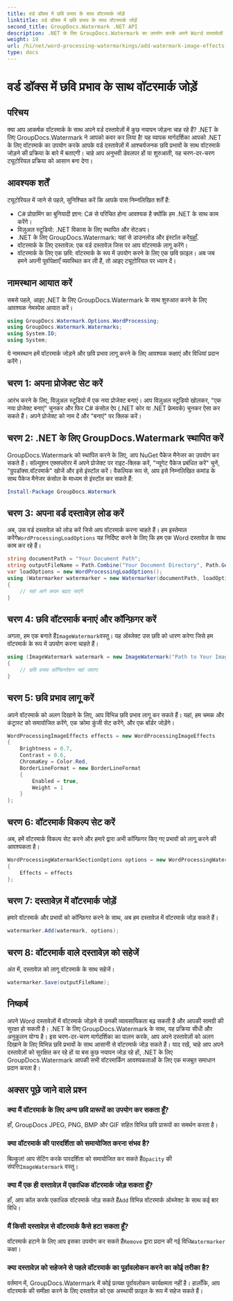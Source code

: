 ```yaml
---
title: वर्ड डॉक्स में छवि प्रभाव के साथ वॉटरमार्क जोड़ें
linktitle: वर्ड डॉक्स में छवि प्रभाव के साथ वॉटरमार्क जोड़ें
second_title: GroupDocs.Watermark .NET API
description: .NET के लिए GroupDocs.Watermark का उपयोग करके अपने Word दस्तावेज़ों में छवि प्रभावों के साथ वॉटरमार्क जोड़ने का तरीका जानें। आश्चर्यजनक परिणामों के लिए हमारी चरण-दर-चरण मार्गदर्शिका का पालन करें।
weight: 19
url: /hi/net/word-processing-watermarkings/add-watermark-image-effects-word-docs/
type: docs
---
```

# वर्ड डॉक्स में छवि प्रभाव के साथ वॉटरमार्क जोड़ें

## परिचय
क्या आप आकर्षक वॉटरमार्क के साथ अपने वर्ड दस्तावेज़ों में कुछ नयापन जोड़ना चाह रहे हैं? .NET के लिए GroupDocs.Watermark ने आपको कवर कर लिया है! यह व्यापक मार्गदर्शिका आपको .NET के लिए वॉटरमार्क का उपयोग करके आपके वर्ड दस्तावेज़ों में आश्चर्यजनक छवि प्रभावों के साथ वॉटरमार्क जोड़ने की प्रक्रिया के बारे में बताएगी। चाहे आप अनुभवी डेवलपर हों या शुरुआती, यह चरण-दर-चरण ट्यूटोरियल प्रक्रिया को आसान बना देगा।
## आवश्यक शर्तें
ट्यूटोरियल में जाने से पहले, सुनिश्चित करें कि आपके पास निम्नलिखित शर्तें हैं:
- C# प्रोग्रामिंग का बुनियादी ज्ञान: C# से परिचित होना आवश्यक है क्योंकि हम .NET के साथ काम करेंगे।
- विज़ुअल स्टूडियो: .NET विकास के लिए स्थापित और सेटअप।
-  .NET के लिए GroupDocs.Watermark: यहां से डाउनलोड और इंस्टॉल करें[यहाँ](https://releases.groupdocs.com/Watermark/net/).
- वॉटरमार्क के लिए दस्तावेज़: एक वर्ड दस्तावेज़ जिस पर आप वॉटरमार्क लागू करेंगे।
- वॉटरमार्क के लिए एक छवि: वॉटरमार्क के रूप में उपयोग करने के लिए एक छवि फ़ाइल।
अब जब हमने अपनी पूर्वापेक्षाएँ व्यवस्थित कर ली हैं, तो आइए ट्यूटोरियल पर ध्यान दें।
## नामस्थान आयात करें
सबसे पहले, आइए .NET के लिए GroupDocs.Watermark के साथ शुरुआत करने के लिए आवश्यक नेमस्पेस आयात करें।
```csharp
using GroupDocs.Watermark.Options.WordProcessing;
using GroupDocs.Watermark.Watermarks;
using System.IO;
using System;
```
ये नामस्थान हमें वॉटरमार्क जोड़ने और छवि प्रभाव लागू करने के लिए आवश्यक कक्षाएं और विधियां प्रदान करेंगे।
## चरण 1: अपना प्रोजेक्ट सेट करें
आरंभ करने के लिए, विज़ुअल स्टूडियो में एक नया प्रोजेक्ट बनाएं। आप विज़ुअल स्टूडियो खोलकर, "एक नया प्रोजेक्ट बनाएं" चुनकर और फिर C# कंसोल ऐप (.NET कोर या .NET फ्रेमवर्क) चुनकर ऐसा कर सकते हैं। अपने प्रोजेक्ट को नाम दें और "बनाएं" पर क्लिक करें।
## चरण 2: .NET के लिए GroupDocs.Watermark स्थापित करें
GroupDocs.Watermark को स्थापित करने के लिए, आप NuGet पैकेज मैनेजर का उपयोग कर सकते हैं। सॉल्यूशन एक्सप्लोरर में अपने प्रोजेक्ट पर राइट-क्लिक करें, "न्यूगेट पैकेज प्रबंधित करें" चुनें, "ग्रुपडॉक्स.वॉटरमार्क" खोजें और इसे इंस्टॉल करें।
वैकल्पिक रूप से, आप इसे निम्नलिखित कमांड के साथ पैकेज मैनेजर कंसोल के माध्यम से इंस्टॉल कर सकते हैं:
```powershell
Install-Package GroupDocs.Watermark
```
## चरण 3: अपना वर्ड दस्तावेज़ लोड करें
 अब, उस वर्ड दस्तावेज़ को लोड करें जिसे आप वॉटरमार्क करना चाहते हैं। हम इस्तेमाल करेंगे`WordProcessingLoadOptions` यह निर्दिष्ट करने के लिए कि हम एक Word दस्तावेज़ के साथ काम कर रहे हैं।
```csharp
string documentPath = "Your Document Path";
string outputFileName = Path.Combine("Your Document Directory", Path.GetFileName(documentPath));
var loadOptions = new WordProcessingLoadOptions();
using (Watermarker watermarker = new Watermarker(documentPath, loadOptions))
{
    // यहां आगे कदम बढ़ाए जाएंगे
}
```
## चरण 4: छवि वॉटरमार्क बनाएं और कॉन्फ़िगर करें
 अगला, हम एक बनाते हैं`ImageWatermark`वस्तु। यह ऑब्जेक्ट उस छवि को धारण करेगा जिसे हम वॉटरमार्क के रूप में उपयोग करना चाहते हैं।
```csharp
using (ImageWatermark watermark = new ImageWatermark("Path to Your Image"))
{
    // छवि प्रभाव कॉन्फ़िगरेशन यहां जाएगा
}
```
## चरण 5: छवि प्रभाव लागू करें
अपने वॉटरमार्क को अलग दिखाने के लिए, आप विभिन्न छवि प्रभाव लागू कर सकते हैं। यहां, हम चमक और कंट्रास्ट को समायोजित करेंगे, एक क्रोमा कुंजी सेट करेंगे, और एक बॉर्डर जोड़ेंगे।
```csharp
WordProcessingImageEffects effects = new WordProcessingImageEffects
{
    Brightness = 0.7,
    Contrast = 0.6,
    ChromaKey = Color.Red,
    BorderLineFormat = new BorderLineFormat
    {
        Enabled = true,
        Weight = 1
    }
};
```
## चरण 6: वॉटरमार्क विकल्प सेट करें
अब, हमें वॉटरमार्क विकल्प सेट करने और हमारे द्वारा अभी कॉन्फ़िगर किए गए प्रभावों को लागू करने की आवश्यकता है।
```csharp
WordProcessingWatermarkSectionOptions options = new WordProcessingWatermarkSectionOptions
{
    Effects = effects
};
```
## चरण 7: दस्तावेज़ में वॉटरमार्क जोड़ें
हमारे वॉटरमार्क और प्रभावों को कॉन्फ़िगर करने के साथ, अब हम दस्तावेज़ में वॉटरमार्क जोड़ सकते हैं।
```csharp
watermarker.Add(watermark, options);
```
## चरण 8: वॉटरमार्क वाले दस्तावेज़ को सहेजें
अंत में, दस्तावेज़ को लागू वॉटरमार्क के साथ सहेजें। 
```csharp
watermarker.Save(outputFileName);
```
## निष्कर्ष
अपने Word दस्तावेज़ों में वॉटरमार्क जोड़ने से उनकी व्यावसायिकता बढ़ सकती है और आपकी सामग्री की सुरक्षा हो सकती है। .NET के लिए GroupDocs.Watermark के साथ, यह प्रक्रिया सीधी और अनुकूलन योग्य है। इस चरण-दर-चरण मार्गदर्शिका का पालन करके, आप अपने दस्तावेज़ों को अलग दिखाने के लिए विभिन्न छवि प्रभावों के साथ आसानी से वॉटरमार्क जोड़ सकते हैं। 
याद रखें, चाहे आप अपने दस्तावेज़ों को सुरक्षित कर रहे हों या बस कुछ नयापन जोड़ रहे हों, .NET के लिए GroupDocs.Watermark आपकी सभी वॉटरमार्किंग आवश्यकताओं के लिए एक मजबूत समाधान प्रदान करता है। 
## अक्सर पूछे जाने वाले प्रश्न
### क्या मैं वॉटरमार्क के लिए अन्य छवि प्रारूपों का उपयोग कर सकता हूँ?
हाँ, GroupDocs JPEG, PNG, BMP और GIF सहित विभिन्न छवि प्रारूपों का समर्थन करता है।
### क्या वॉटरमार्क की पारदर्शिता को समायोजित करना संभव है?
 बिल्कुल! आप सेटिंग करके पारदर्शिता को समायोजित कर सकते हैं`Opacity` की संपत्ति`ImageWatermark` वस्तु।
### क्या मैं एक ही दस्तावेज़ में एकाधिक वॉटरमार्क जोड़ सकता हूँ?
 हाँ, आप कॉल करके एकाधिक वॉटरमार्क जोड़ सकते हैं`Add` विभिन्न वॉटरमार्क ऑब्जेक्ट के साथ कई बार विधि।
### मैं किसी दस्तावेज़ से वॉटरमार्क कैसे हटा सकता हूँ?
 वॉटरमार्क हटाने के लिए आप इसका उपयोग कर सकते हैं`Remove` द्वारा प्रदान की गई विधि`Watermarker` कक्षा।
### क्या दस्तावेज़ को सहेजने से पहले वॉटरमार्क का पूर्वावलोकन करने का कोई तरीका है?
वर्तमान में, GroupDocs.Watermark में कोई प्रत्यक्ष पूर्वावलोकन कार्यक्षमता नहीं है। हालाँकि, आप वॉटरमार्क की समीक्षा करने के लिए दस्तावेज़ को एक अस्थायी फ़ाइल के रूप में सहेज सकते हैं।